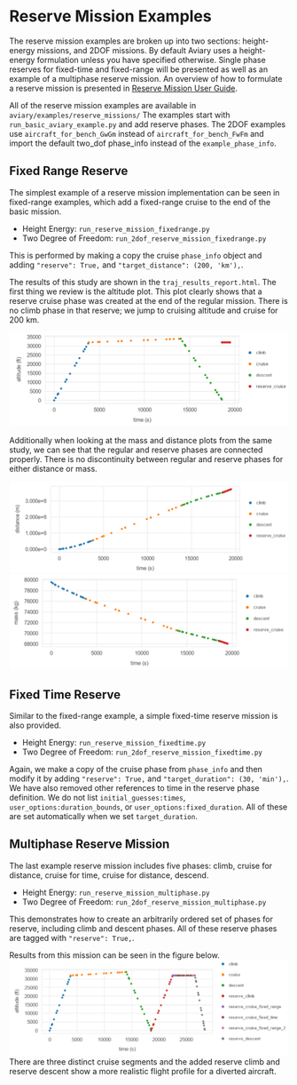 # Reserve Mission Examples

The reserve mission examples are broken up into two sections: height-energy missions, and 2DOF missions.
By default Aviary uses a height-energy formulation unless you have specified otherwise.
Single phase reserves for fixed-time and fixed-range will be presented as well as an example of a multiphase reserve mission.
An overview of how to formulate a reserve mission is presented in [Reserve Mission User Guide](../user_guide/reserve_missions.md).

All of the reserve mission examples are available in `aviary/examples/reserve_missions/`
The examples start with `run_basic_aviary_example.py` and add reserve phases.
The 2DOF examples use `aircraft_for_bench_GwGm` instead of `aircraft_for_bench_FwFm` and import the default two_dof phase_info instead of the `example_phase_info`.

## Fixed Range Reserve

The simplest example of a reserve mission implementation can be seen in fixed-range examples, which add a fixed-range cruise to the end of the basic mission.

* Height Energy: `run_reserve_mission_fixedrange.py`
* Two Degree of Freedom: `run_2dof_reserve_mission_fixedrange.py`

This is performed by making a copy the cruise `phase_info` object and adding `"reserve": True,` and `"target_distance": (200, 'km'),`.

The results of this study are shown in the `traj_results_report.html`.
The first thing we review is the altitude plot.
This plot clearly shows that a reserve cruise phase was created at the end of the regular mission.
There is no climb phase in that reserve; we jump to cruising altitude and cruise for 200 km.

![Altitude](images/fixed_range_cruise_altitude.png "Altitude vs. Time for Fixed Range Cruise Reserve Example")

Additionally when looking at the mass and distance plots from the same study, we can see that the regular and reserve phases are connected properly.
There is no discontinuity between regular and reserve phases for either distance or mass.

![Distance](images/fixed_range_cruise_distance.png "Distance vs. Time for Fixed Range Cruise Reserve Example")
![Mass](images/fixed_range_cruise_mass.png "Mass vs. Time for Fixed Range Cruise Reserve Example")

## Fixed Time Reserve

Similar to the fixed-range example, a simple fixed-time reserve mission is also provided.

* Height Energy: `run_reserve_mission_fixedtime.py`
* Two Degree of Freedom: `run_2dof_reserve_mission_fixedtime.py`

Again, we make a copy of the cruise phase from `phase_info` and then modify it by adding `"reserve": True,` and `"target_duration": (30, 'min'),`.
We have also removed other references to time in the reserve phase definition.
We do not list `initial_guesses:times`, `user_options:duration_bounds`, or `user_options:fixed_duration`.
All of these are set automatically when we set `target_duration`.

## Multiphase Reserve Mission

The last example reserve mission includes five phases: climb, cruise for distance, cruise for time, cruise for distance, descend.

* Height Energy: `run_reserve_mission_multiphase.py`
* Two Degree of Freedom: `run_2dof_reserve_mission_multiphase.py`

This demonstrates how to create an arbitrarily ordered set of phases for reserve, including climb and descent phases.
All of these reserve phases are tagged with `"reserve": True,`.

Results from this mission can be seen in the figure below.
![Multiphase](images/multiphase_reserve.png "Distance vs. Time for Multiphase Reserve Example")
There are three distinct cruise segments and the added reserve climb and reserve descent show a more realistic flight profile for a diverted aircraft.
